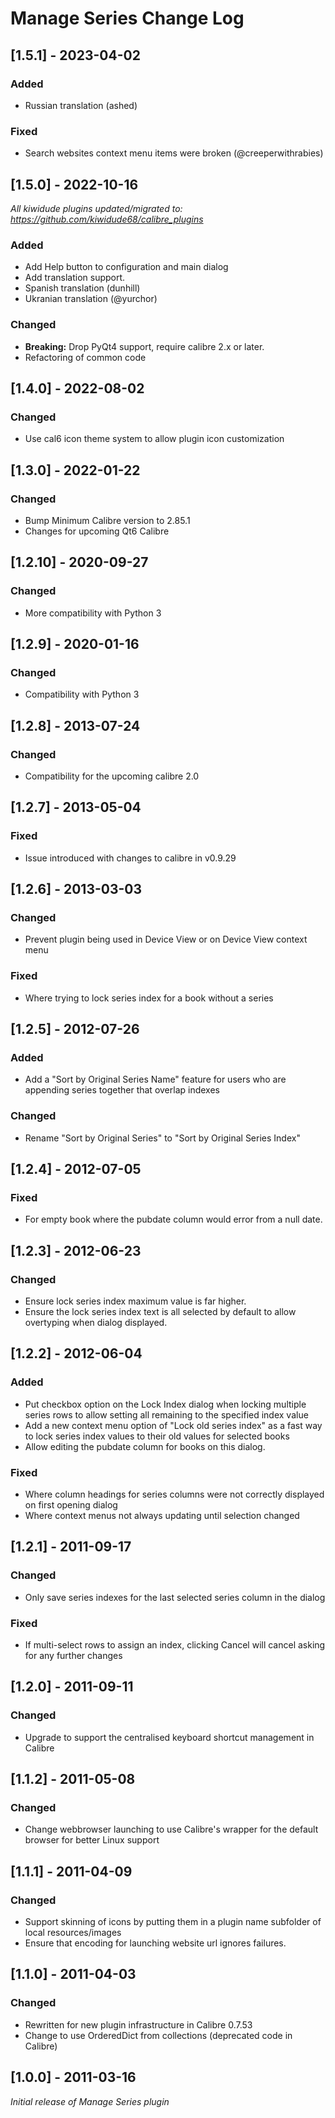 # Manage Series Change Log

## [1.5.1] - 2023-04-02
### Added
- Russian translation (ashed)
### Fixed
- Search websites context menu items were broken (@creeperwithrabies)

## [1.5.0] - 2022-10-16
_All kiwidude plugins updated/migrated to: https://github.com/kiwidude68/calibre_plugins_
### Added
- Add Help button to configuration and main dialog
- Add translation support.
- Spanish translation (dunhill)
- Ukranian translation (@yurchor)
### Changed
- **Breaking:** Drop PyQt4 support, require calibre 2.x or later.
- Refactoring of common code

## [1.4.0] - 2022-08-02
### Changed
- Use cal6 icon theme system to allow plugin icon customization

## [1.3.0] - 2022-01-22
### Changed
- Bump Minimum Calibre version to 2.85.1
- Changes for upcoming Qt6 Calibre

## [1.2.10] - 2020-09-27
### Changed
- More compatibility with Python 3

## [1.2.9] - 2020-01-16
### Changed
- Compatibility with Python 3

## [1.2.8] - 2013-07-24
### Changed
- Compatibility for the upcoming calibre 2.0

## [1.2.7] - 2013-05-04
### Fixed
- Issue introduced with changes to calibre in v0.9.29

## [1.2.6] - 2013-03-03
### Changed
- Prevent plugin being used in Device View or on Device View context menu
### Fixed
- Where trying to lock series index for a book without a series

## [1.2.5] - 2012-07-26
### Added
- Add a "Sort by Original Series Name" feature for users who are appending series together that overlap indexes
### Changed
- Rename "Sort by Original Series" to "Sort by Original Series Index"

## [1.2.4] - 2012-07-05
### Fixed
- For empty book where the pubdate column would error from a null date.

## [1.2.3] - 2012-06-23
### Changed
- Ensure lock series index maximum value is far higher.
- Ensure the lock series index text is all selected by default to allow overtyping when dialog displayed.

## [1.2.2] - 2012-06-04
### Added
- Put checkbox option on the Lock Index dialog when locking multiple series rows to allow setting all remaining to the specified index value
- Add a new context menu option of "Lock old series index" as a fast way to lock series index values to their old values for selected books
- Allow editing the pubdate column for books on this dialog.
### Fixed
- Where column headings for series columns were not correctly displayed on first opening dialog
- Where context menus not always updating until selection changed

## [1.2.1] - 2011-09-17
### Changed
- Only save series indexes for the last selected series column in the dialog
### Fixed
- If multi-select rows to assign an index, clicking Cancel will cancel asking for any further changes

## [1.2.0] - 2011-09-11
### Changed
- Upgrade to support the centralised keyboard shortcut management in Calibre

## [1.1.2] - 2011-05-08
### Changed
- Change webbrowser launching to use Calibre's wrapper for the default browser for better Linux support

## [1.1.1] - 2011-04-09
### Changed
- Support skinning of icons by putting them in a plugin name subfolder of local resources/images
- Ensure that encoding for launching website url ignores failures.

## [1.1.0] - 2011-04-03
### Changed
- Rewritten for new plugin infrastructure in Calibre 0.7.53
- Change to use OrderedDict from collections (deprecated code in Calibre)

## [1.0.0] - 2011-03-16
_Initial release of Manage Series plugin_
